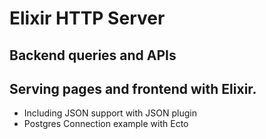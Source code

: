 # Elixir HTTP Server

## Backend queries and APIs
## Serving pages and frontend with Elixir.

* Including JSON support with JSON plugin
* Postgres Connection example with Ecto


